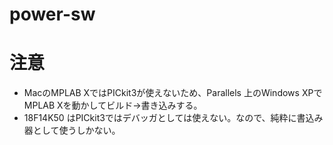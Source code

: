 # power-sw

# 注意

- MacのMPLAB XではPICkit3が使えないため、Parallels 上のWindows XPでMPLAB Xを動かしてビルド→書き込みする。
- 18F14K50 はPICkit3ではデバッガとしては使えない。なので、純粋に書込み器として使うしかない。
